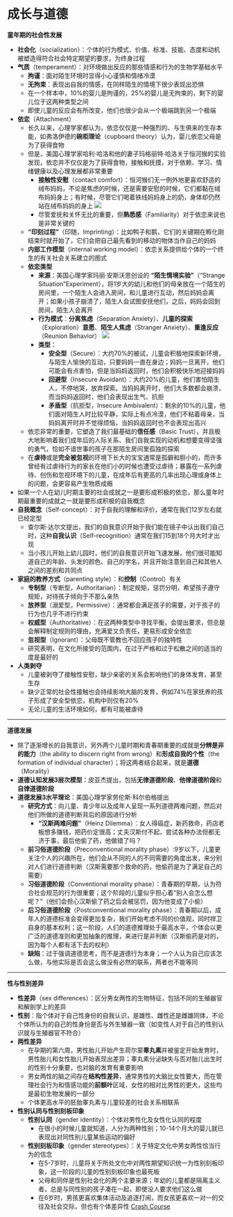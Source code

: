 # 成长与道德
**童年期的社会性发展**
* **社会化**（socialization）：个体的行为模式、价值、标准、技能、态度和动机被塑造得符合社会特定期望的要求，为终身过程
* **气质**（temperament）：对环境做出反应的那些情感和行为的生物学基础水平
  * **拘谨**：面对陌生环境时显得小心谨慎和情绪冷漠
  * **无拘束**：表现出自我的情感，在同样陌生的情境下很少表现出恐惧
  * 在一个样本中，10%的婴儿是拘谨的，25%的婴儿是无拘束的，剩下的婴儿位于这两种类型之间
  * 即使儿童的反应会有所改变，他们也很少会从一个极端跳到另一个极端
* **依恋**（Attachment）
  * 长久以来，心理学家都认为，依恋仅仅是一种强烈的、与生俱来的生存本能，如弗洛伊德的**碗柜理论**（cupboard theory）认为，婴儿依恋父母是为了获得食物
  * 但是，美国心理学家哈利·哈洛和他的妻子玛格丽特·哈洛关于恒河猴的实验发现，依恋并不仅仅是为了获得食物，接触和抚摸，对于依赖、学习、情绪健康以及心理发展都非常重要
    * **接触性安慰**（contact comfort）：恒河猴们无一例外地更喜欢舒适的绒布妈妈，不论是焦虑的时候，还是需要安慰的时候，它们都黏在绒布妈妈身上；有时候，尽管它们喝着铁线妈妈身上的奶，身体却仍然站在绒布妈妈的身上
![](images/mother.png)
    * 尽管爱抚和关怀无比的重要，但**熟悉感**（Familiarity）对于依恋来说也是非常关键的
  * **“印刻过程”**（印随，Imprinting）：比如鸭子和鹅，它们的关键期在孵化刚结束时就开始了，它们会把自己最先看到的移动的物体当作自己的妈妈
  * **内部工作模型**（internal working model）：依恋关系提供给个体的一个终生的有关社会关系建立的图式
  * **依恋类型**
    * **来源**：美国心理学家玛丽·安斯沃思创设的 **“陌生情境实验”**（“Strange Situation”Experiment），将1岁大的幼儿和他们的母亲放在一个陌生的房间里，一个陌生人会进入房间，和儿童进行互动，然后妈妈会离开；如果小孩子崩溃了，陌生人会试图安抚他们，之后，妈妈会回到房间，陌生人会离开
    * **行为模式**：**分离焦虑**（Separation Anxiety）、**儿童的探索**（Exploration）**意愿**、**陌生人焦虑**（Stranger Anxiety）、**重逢反应**（Reunion Behavior）
![](images/SeparationAnxiety.png)
    * **类型**：
      * **安全型**（Secure）：大约70%的被试，儿童会积极地探索新环境，与陌生人愉快的互动，只要妈妈一直在身边；妈妈一旦离开，他们可能会有点害怕，但是当妈妈返回时，他们会积极快乐地迎接妈妈
      * **回避型**（Insecure Avoidant）：大约20%的儿童，他们害怕陌生人，不停地哭，放弃探索。当妈妈离开时，他们大多数都会崩溃，而当妈妈返回时，他们会表现出生气、抗拒
      * **矛盾型**（抗拒型，Insecure Ambivalent）：剩余的10%的儿童，他们面对陌生人时比较平静，实际上有点冷漠，他们不粘着母亲，当妈妈离开时并不觉得烦恼，当妈妈返回时也不会表现出高兴
  * 依恋非常的重要，它塑造了我们最基础的**信任感**（Basic Trust），并且极大地影响着我们成年后的人际关系、我们自我实现的动机和想要变得坚强的勇气，恰如不谙世事的孩子在那陌生房间里孤独的探索
  * 在**虐待**或是**完全被忽视**的环境下长大的宝宝通常是孤僻和胆小的，而许多曾经有过虐待行为的家长在他们小的时候也遭受过虐待；暴露在一系列虐待、创伤和忽视环境下的儿童，在成年后有更高的几率出现心理或身体上的问题，会更容易产生物质成瘾
* 如果一个人在幼儿时期主要的社会成就之一是要形成积极的依恋，那么童年时期最重要的成就之一就是要形成积极的自我概念
* **自我概念**（Self-concept）：对于自我的理解和评价，通常在我们12岁左右就已经定型
  * 查尔斯·达尔文提出，我们的自我意识开始于我们能在镜子中认出我们自己时，这种**自我认识**（Self-recognition）通常在我们15到18个月大时才出现
  * 当小孩儿开始上幼儿园时，他们的自我意识开始飞速发展，他们很可能知道自己的年龄、头发的颜色、自己的学名，并且开始注意到自己和其他人之间的差别和共同点
* **家庭的教养方式**（parenting style）：和**控制**（Control）有关
  * **专制型**（专断型，Authoritarian）：制定规矩，惩罚分明，希望孩子遵守规矩，对待孩子倾向于不那么亲热
  * **放养型**（溺爱型，Permissive）：通常都会满足孩子的需要，对于孩子的行为也几乎不进行约束
  * **权威型**（Authoritative）：在这两种类型中寻找平衡，会提出要求，但总是会解释制定规则的理由，充满爱又负责任，更易形成安全依恋
  * **忽视型**（Ignorant）：父母既不管教也不回应孩子的独特性
  * 研究表明，在文化所接受的范围内，在过于严格和过于松散之间的适当的度是最好的
* **人类剥夺**
  * 儿童被剥夺了接触性安慰，缺少亲密的关系会影响他们的身体发育，甚至生存
  * 缺少正常的社会性接触也会持续影响大脑的发育，例如74%在家抚养的孩子形成了安全型依恋，机构中则仅有20%
  * 无论儿童的生活环境如何，都有可能被虐待
---
**道德发展**
* 除了逐渐增长的自我意识，另外两个儿童时期和青春期重要的成就是**分辨是非的能力**（the ability to discern right from wrong）和**形成自我的个性**（the formation of individual character）；将这两者结合起来，就是**道德**（Morality）
* **道德认知发展3层次模型**：皮亚杰提出，包括**无律道德阶段**、**他律道德阶段**和**自律道德阶段**
* **道德发展3水平理论**：美国心理学家劳伦斯·科尔伯格提出
  * **研究方式**：向儿童、青少年以及成年人呈现一系列道德两难问题，然后对他们所做的道德判断背后的原因进行分析
    * **“汉斯两难问题”**（Heinz Dilemma）：女人得癌症，新药救命，药店老板想多赚钱，把药价定很高；丈夫汉斯付不起，尝试各种办法但都无济于事，最后他偷了药，他做错了吗？
  * **前习俗道德阶段**（Preconventional morality phase）:9岁以下，儿童更关注个人的兴趣所在，他们会从不同的人的不同需要的角度出发，来分别对人们进行道德判断（汉斯需要那个救命的药，他偷药是为了满足自己的需要）
  * **习俗道德阶段**（Conventional morality phase）：青春期的早期，认为符合社会规范的行为很重要；这个阶段的儿童似乎担心着“别人会怎么想呢？”（他们会担心汉斯偷了药之后会被惩罚，因为他变成了小偷）
  * **后习俗道德阶段**（Postconventional morality phase）：青春期以后，成年人的道德标准会变得更加复杂，我们开始考虑不同的价值观，同时捍卫自身的基本权利；这一阶段，人们的道德推理处于最高水平，个体会以更广泛的道德准则和更加抽象的推理，来进行是非判断（汉斯偷药是对的，因为每个人都有活下去的权利）
  * **缺陷**：过于强调道德思考，而不是道德行为本身；一个人认为自己应该怎么做，与他实际是否会这么做没有必然的联系，两者也不能等同
---
**性与性别差异**
* **性差异**（sex differences）：区分男女两性的生物特征，包括不同的生殖器官和解剖学上的差异
* **性别**：指个体对于自己性身份的自我认识，是雄性、雌性还是雌雄同体，不论个体所认为的自己的性身份是否与外生殖器一致（如变性人对于自己的性别认识就与生殖器官不符合）
* **两性差异**
  * 在孕期的第六周，男性胎儿开始产生荷尔蒙**睾丸素**并被鉴定开始发育时，男性胎儿和女性胎儿开始表现出差异；睾丸素分泌缺失与否对胎儿出生时的性别十分重要，也对脑的发育有重要影响
  * 男女两性的脑之间存在**结构性差异**，通常男性的大脑比女性要大，而在管理社会行为和情感功能的**前额叶**区域，女性的相对比男性的更大，这些均是最初生物发展的一部分
  * 个体更高水平的胚胎睾丸素与儿童较差的社会关系相联系
* **性别认同与性别刻板印象**
  * **性别认同**（gender identity）：个体对男性化及女性化认同的程度
    * 在很小的时候儿童就知道，人分为两种性别；10-14个月大的婴儿就已表现出对同性别儿童某些运动的偏好
  * **性别刻板印象**（gender stereotypes）：关于特定文化中男女两性恰当行为的信念
    * 在5-7岁时，儿童将关于所处文化中对两性期望知识统一为性别刻板印象，这一阶段的儿童的性别刻板印象也最死板
    * 父母和同伴是性别社会化的两个主要来源；年幼的儿童都是隔离主义者，总是与同性别的孩子凑在一起，即使没人要求他们这么做
    * 在6岁时，男孩更喜欢集体活动及追逐打闹，而女孩更喜欢一对一的交往及社会交际，但也有个体差异性
[Crash Course](https://www.bilibili.com/video/BV1Zs411c7W6?p=20)
